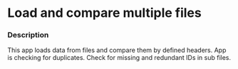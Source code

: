 # Load and compare multiple files

### Description

This app loads data from files and compare them by defined headers. App is checking for duplicates. Check for missing and redundant IDs in sub files.